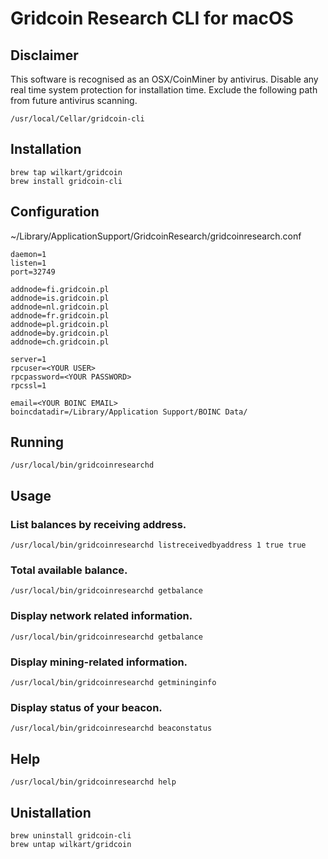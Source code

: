 # Gridcoin Research CLI for macOS

## Disclaimer
This software is recognised as an OSX/CoinMiner by antivirus. Disable any real time system protection for installation time. Exclude the following path from future antivirus scanning.
    
    /usr/local/Cellar/gridcoin-cli


## Installation

    brew tap wilkart/gridcoin
    brew install gridcoin-cli


## Configuration
~/Library/ApplicationSupport/GridcoinResearch/gridcoinresearch.conf

    daemon=1
    listen=1
    port=32749

    addnode=fi.gridcoin.pl
    addnode=is.gridcoin.pl
    addnode=nl.gridcoin.pl
    addnode=fr.gridcoin.pl
    addnode=pl.gridcoin.pl
    addnode=by.gridcoin.pl
    addnode=ch.gridcoin.pl

    server=1
    rpcuser=<YOUR USER>
    rpcpassword=<YOUR PASSWORD>
    rpcssl=1
    
    email=<YOUR BOINC EMAIL>
    boincdatadir=/Library/Application Support/BOINC Data/


## Running
    /usr/local/bin/gridcoinresearchd

## Usage

### List balances by receiving address.
    /usr/local/bin/gridcoinresearchd listreceivedbyaddress 1 true true

### Total available balance.
    /usr/local/bin/gridcoinresearchd getbalance

### Display network related information.
    /usr/local/bin/gridcoinresearchd getbalance

### Display mining-related information.
    /usr/local/bin/gridcoinresearchd getmininginfo

### Display status of your beacon.
    /usr/local/bin/gridcoinresearchd beaconstatus


## Help
    /usr/local/bin/gridcoinresearchd help


## Unistallation

    brew uninstall gridcoin-cli
    brew untap wilkart/gridcoin
